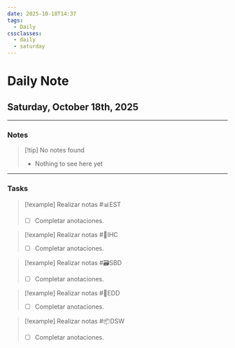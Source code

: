 ```yaml
---
date: 2025-10-18T14:37
tags:
  - Daily
cssclasses:
  - daily
  - saturday
---
```


# Daily Note
## Saturday, October 18th, 2025

***

### Notes
> [!tip] No notes found
> - Nothing to see here yet

***

### Tasks
> [!example] Realizar notas #📊EST
> - [ ] Completar anotaciones.

> [!example] Realizar notas #🎨IHC
> - [ ] Completar anotaciones.

> [!example] Realizar notas #🗃️SBD
> - [ ] Completar anotaciones.

> [!example] Realizar notas #💾EDD
> - [ ] Completar anotaciones.

> [!example] Realizar notas #📦DSW
> - [ ] Completar anotaciones.